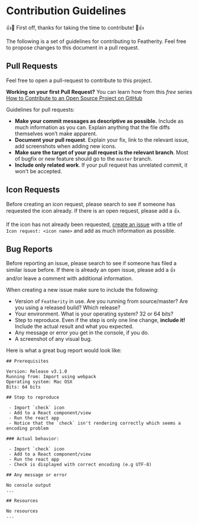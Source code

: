 # Contribution Guidelines

:+1::tada: First off, thanks for taking the time to contribute! :tada::+1:

The following is a set of guidelines for contributing to Featherity. Feel free to propose changes to this document in a pull request.

## Pull Requests

Feel free to open a pull-request to contribute to this project.

**Working on your first Pull Request?** You can learn how from this *free* series
[How to Contribute to an Open Source Project on GitHub](https://egghead.io/series/how-to-contribute-to-an-open-source-project-on-github)

Guidelines for pull requests:
- __Make your commit messages as descriptive as possible.__ Include as much information as you can. Explain anything that the file diffs themselves won’t make apparent.
- __Document your pull request__. Explain your fix, link to the relevant issue, add screenshots when adding new icons.
- __Make sure the target of your pull request is the relevant branch__. Most of bugfix or new feature should go to the `master` branch.
- __Include only related work__. If your pull request has unrelated commit, it won't be accepted.

## Icon Requests

Before creating an icon request, please search to see if someone has requested the icon already. If there is an open request, please add a :+1:.

If the icon has not already been requested, [create an issue](https://github.com/featherity/featherity/issues/new?title=Icon%20Request:) with a title of `Icon request: <icon name>` and add as much information as possible.

## Bug Reports

Before reporting an issue, please search to see if someone has filed a similar issue before. If there is already an open issue, please add a :+1: and/or leave a comment with additional information.

When creating a new issue make sure to include the following:
- Version of `Featherity` in use. Are you running from source/master? Are you using a released build? Which release?
- Your environment. What is your operating system? 32 or 64 bits?
- Step to reproduce. Even if the step is only one line change, __include it!__ Include the actual result and what you expected.
- Any message or error you get in the console, if you do.
- A screenshot of any visual bug.

Here is what a great bug report would look like:

```
## Prerequisites

Version: Release v3.1.0
Running from: Import using webpack
Operating system: Mac OSX
Bits: 64 bits

## Step to reproduce

 - Import `check` icon
 - Add to a React component/view
 - Run the react app
 - Notice that the `check` isn't rendering correctly which seems a encoding problem
 
### Actual behavior:

 - Import `check` icon
 - Add to a React component/view
 - Run the react app
 - Check is displayed with correct encoding (e.g UTF-8)

## Any message or error

No console output
...

## Resources

No resources
...
```
